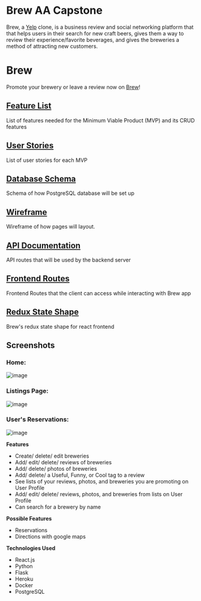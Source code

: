 # Brew AA Capstone

Brew, a [Yelp](https://www.yelp.com/) clone, is a business review and social networking platform that that helps users in their search for new craft beers, gives them a way to review their experience/favorite beverages, and gives the breweries a method of attracting new customers.

# Brew

Promote your brewery or leave a review now on [Brew](https://brew-aa-capstone.herokuapp.com/)!

## [Feature List](https://github.com/BrandonCope/brew/wiki/MVP-Feature-List)

List of features needed for the Minimum Viable Product (MVP) and its CRUD features

## [User Stories](https://github.com/BrandonCope/brew/wiki/User-Stories)

List of user stories for each MVP

## [Database Schema](https://github.com/BrandonCope/brew/wiki/Database-Schema)

Schema of how PostgreSQL database will be set up

## [Wireframe](https://github.com/BrandonCope/brew/wiki/Wireframe)

Wireframe of how pages will layout.

## [API Documentation](https://github.com/BrandonCope/brew/wiki/API-Documentation)

API routes that will be used by the backend server

## [Frontend Routes](https://github.com/BrandonCope/brew/wiki/Frontend-Routes)

Frontend Routes that the client can access while interacting with Brew app

## [Redux State Shape](https://github.com/BrandonCope/Brew/wiki/Redux-State-Shape)

Brew's redux state shape for react frontend

## Screenshots

### Home:

![image](https://user-images.githubusercontent.com/69406415/165193920-b69d7ab0-1b7f-4b98-a43b-611f5f400a0e.png)

### Listings Page: 

![image](https://user-images.githubusercontent.com/69406415/165193927-4c952e85-1293-4cfc-9389-e40bccd74035.png)

### User's Reservations: 

![image](https://user-images.githubusercontent.com/69406415/165193937-a8cdc0ba-0c91-4aa4-b1ff-baa391116724.png)



**Features**

 - Create/ delete/ edit breweries
 - Add/ edit/ delete/ reviews of breweries
 - Add/ delete/ photos of breweries
 - Add/ delete/ a Useful, Funny, or Cool tag to a review
 - See lists of your reviews, photos, and breweries you are promoting on User Profile
 - Add/ edit/ delete/ reviews, photos, and breweries from lists on User Profile
 - Can search for a brewery by name

**Possible Features**

 - Reservations
 - Directions with google maps

**Technologies Used**

 - React.js
 - Python
 - Flask
 - Heroku
 - Docker
 - PostgreSQL
